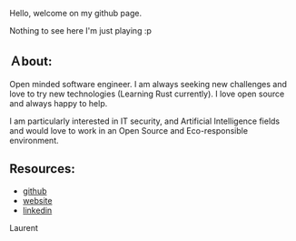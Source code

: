 Hello, welcome on my github page.  

Nothing to see here I'm just playing :p  

## Ａbout:
Open minded software engineer. I am always seeking new challenges and love to try new technologies (Learning Rust currently). I love open source and always happy to help.  
  
I am particularly interested in IT security, and Artificial Intelligence fields and would love to work in an Open Source and Eco-responsible environment.  

## Resources:  
* [github](https://github.com/lerignoux)
* [website](https://laurent.erignoux.fr)
* [linkedin](https://www.linkedin.com/in/laurent-erignoux/)

Laurent